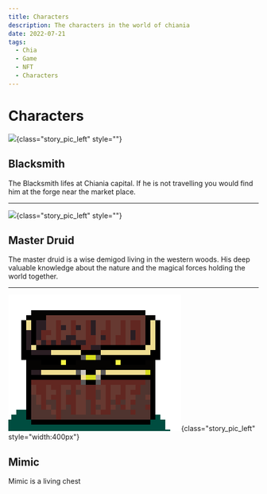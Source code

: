 ```yaml
---
title: Characters
description: The characters in the world of chiania
date: 2022-07-21
tags:
  - Chia
  - Game
  - NFT
  - Characters
---
```


# Characters

![](https://cdn.discordapp.com/attachments/995945537603911770/997860348084359208/unknown.png){class="story_pic_left" style=""}
## Blacksmith

The Blacksmith lifes at Chiania capital. If he is not travelling you would find him at the forge near the market place. 

<hr style="clear:both">

![](https://cdn.discordapp.com/attachments/995496698086432838/998028636391215204/Druid.png){class="story_pic_left" style=""}
## Master Druid

The master druid is a wise demigod living in the western woods. His deep valuable knowledge about the nature and the magical forces holding the world together.

<hr style="clear:both">

![](include/chiania-mimic.png){class="story_pic_left" style="width:400px"}
## Mimic

Mimic is a living chest


